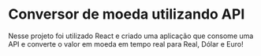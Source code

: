 # Conversor de moeda utilizando API

Nesse projeto foi utilizado React e criado uma aplicação que consome uma API e converte o valor em moeda em tempo real para Real, Dólar e Euro!
